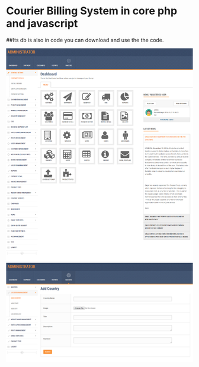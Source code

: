 # Courier Billing System in core php and javascript
##Its db is also in code you can download and use the the code.

![screenshot](cbs1.png)
![screenshot](cbs2.png)
